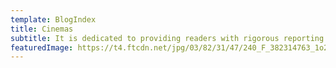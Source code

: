 ```yaml
---
template: BlogIndex
title: Cinemas
subtitle: It is dedicated to providing readers with rigorous reporting and analysis from a progressive perspective with a taste of economics in politics. EconZest brings you news, political commentary & analysis from an open minded point of view. Our aim is to give you fact-based but hard-hitting opinions. The only agenda we subscribe to is the truth.
featuredImage: https://t4.ftcdn.net/jpg/03/82/31/47/240_F_382314763_1o2pFUZu5jFfrV9JvNRub9NOrof7sxmj.jpg
---
```

